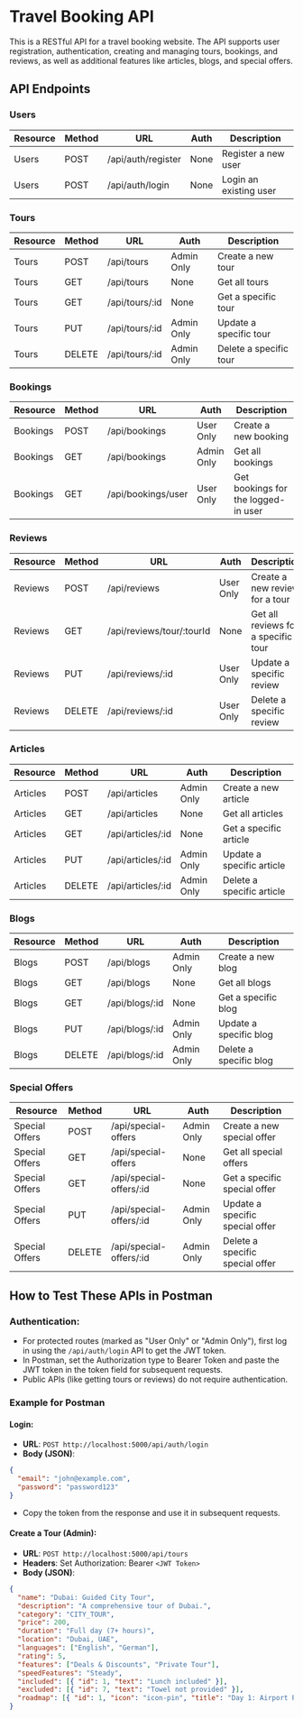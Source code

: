 
# Travel Booking API

This is a RESTful API for a travel booking website. The API supports user registration, authentication, creating and managing tours, bookings, and reviews, as well as additional features like articles, blogs, and special offers.

## API Endpoints

### Users
| Resource  | Method | URL                   | Auth        | Description              |
|-----------|--------|-----------------------|-------------|--------------------------|
| Users     | POST   | /api/auth/register     | None        | Register a new user       |
| Users     | POST   | /api/auth/login        | None        | Login an existing user    |

### Tours
| Resource  | Method | URL                   | Auth        | Description              |
|-----------|--------|-----------------------|-------------|--------------------------|
| Tours     | POST   | /api/tours             | Admin Only  | Create a new tour         |
| Tours     | GET    | /api/tours             | None        | Get all tours             |
| Tours     | GET    | /api/tours/:id         | None        | Get a specific tour       |
| Tours     | PUT    | /api/tours/:id         | Admin Only  | Update a specific tour    |
| Tours     | DELETE | /api/tours/:id         | Admin Only  | Delete a specific tour    |

### Bookings
| Resource  | Method | URL                   | Auth        | Description              |
|-----------|--------|-----------------------|-------------|--------------------------|
| Bookings  | POST   | /api/bookings          | User Only   | Create a new booking      |
| Bookings  | GET    | /api/bookings          | Admin Only  | Get all bookings          |
| Bookings  | GET    | /api/bookings/user     | User Only   | Get bookings for the logged-in user |

### Reviews
| Resource  | Method | URL                   | Auth        | Description              |
|-----------|--------|-----------------------|-------------|--------------------------|
| Reviews   | POST   | /api/reviews           | User Only   | Create a new review for a tour |
| Reviews   | GET    | /api/reviews/tour/:tourId | None      | Get all reviews for a specific tour |
| Reviews   | PUT    | /api/reviews/:id       | User Only   | Update a specific review  |
| Reviews   | DELETE | /api/reviews/:id       | User Only   | Delete a specific review  |

### Articles
| Resource  | Method | URL                   | Auth        | Description              |
|-----------|--------|-----------------------|-------------|--------------------------|
| Articles  | POST   | /api/articles          | Admin Only  | Create a new article      |
| Articles  | GET    | /api/articles          | None        | Get all articles          |
| Articles  | GET    | /api/articles/:id      | None        | Get a specific article    |
| Articles  | PUT    | /api/articles/:id      | Admin Only  | Update a specific article |
| Articles  | DELETE | /api/articles/:id      | Admin Only  | Delete a specific article |

### Blogs
| Resource  | Method | URL                   | Auth        | Description              |
|-----------|--------|-----------------------|-------------|--------------------------|
| Blogs     | POST   | /api/blogs             | Admin Only  | Create a new blog         |
| Blogs     | GET    | /api/blogs             | None        | Get all blogs             |
| Blogs     | GET    | /api/blogs/:id         | None        | Get a specific blog       |
| Blogs     | PUT    | /api/blogs/:id         | Admin Only  | Update a specific blog    |
| Blogs     | DELETE | /api/blogs/:id         | Admin Only  | Delete a specific blog    |

### Special Offers
| Resource       | Method | URL                        | Auth        | Description               |
|----------------|--------|----------------------------|-------------|---------------------------|
| Special Offers | POST   | /api/special-offers         | Admin Only  | Create a new special offer |
| Special Offers | GET    | /api/special-offers         | None        | Get all special offers     |
| Special Offers | GET    | /api/special-offers/:id     | None        | Get a specific special offer |
| Special Offers | PUT    | /api/special-offers/:id     | Admin Only  | Update a specific special offer |
| Special Offers | DELETE | /api/special-offers/:id     | Admin Only  | Delete a specific special offer |

## How to Test These APIs in Postman

### Authentication:
- For protected routes (marked as "User Only" or "Admin Only"), first log in using the `/api/auth/login` API to get the JWT token.
- In Postman, set the Authorization type to Bearer Token and paste the JWT token in the token field for subsequent requests.
- Public APIs (like getting tours or reviews) do not require authentication.

### Example for Postman

#### Login:
- **URL**: `POST http://localhost:5000/api/auth/login`
- **Body (JSON)**:
```json
{
  "email": "john@example.com",
  "password": "password123"
}
```

- Copy the token from the response and use it in subsequent requests.

#### Create a Tour (Admin):
- **URL**: `POST http://localhost:5000/api/tours`
- **Headers**: Set Authorization: Bearer `<JWT Token>`
- **Body (JSON)**:
```json
{
  "name": "Dubai: Guided City Tour",
  "description": "A comprehensive tour of Dubai.",
  "category": "CITY_TOUR",
  "price": 200,
  "duration": "Full day (7+ hours)",
  "location": "Dubai, UAE",
  "languages": ["English", "German"],
  "rating": 5,
  "features": ["Deals & Discounts", "Private Tour"],
  "speedFeatures": "Steady",
  "included": [{ "id": 1, "text": "Lunch included" }],
  "excluded": [{ "id": 7, "text": "Towel not provided" }],
  "roadmap": [{ "id": 1, "icon": "icon-pin", "title": "Day 1: Airport Pick Up", "content": "Airport pickup and hotel transfer." }]
}
```
